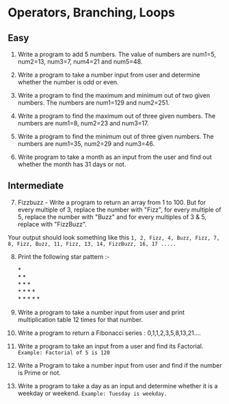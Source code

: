 # Operators, Branching, Loops

## Easy

1. Write a program to add 5 numbers. The value of numbers are num1=5, num2=13, num3=7, num4=21 and num5=48.

2. Write a program to take a number input from user and determine whether the number is odd or even.

3. Write a program to find the maximum and minimum out of two given numbers. The numbers are num1=129 and num2=251.

4. Write a program to find the maximum out of three given numbers. The numbers are num1=8, num2=23 and num3=17.

5. Write a program to find the minimum out of three given numbers. The numbers are num1=35, num2=29 and num3=46.

6. Write program to take a month as an input from the user and find out whether the month has 31 days or not.

## Intermediate

7. Fizzbuzz - Write a program to return an array from 1 to 100. But for every multiple of 3, replace the number with "Fizz", for every multiple of 5, replace the number with "Buzz" and for every multiples of 3 & 5, replace with "FizzBuzz".

Your output should look something like this `1, 2, Fizz, 4, Buzz, Fizz, 7, 8, Fizz, Buzz, 11, Fizz, 13, 14, FizzBuzz, 16, 17 ..... `

8. Print the following star pattern :-

   \* \
   \* \* \
   \* \* \* \
   \* \* \* \* \
   \* \* \* \* \* 

9. Write a program to take a number input from user and print multiplication table 12 times for that number.

10. Write a program to return a Fibonacci series : 0,1,1,2,3,5,8,13,21....

11. Write a program to take an input from a user and find its Factorial.
    `Example: Factorial of 5 is 120`
12. Write a Program to take a number input from user and find if the number is Prime or not.

13. Write a program to take a day as an input and determine whether it is a weekday or weekend.
    `Example: Tuesday is weekday.`
